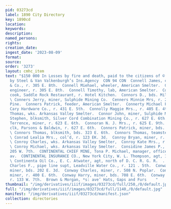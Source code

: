```yaml
---
pid: 03273cd
label: 1890 City Directory
key: 1890cd
location: 
keywords: 
description: 
named_persons: 
rights: 
creation_date: 
ingest_date: '2023-08-09'
format: 
source: 
order: '3273'
layout: cmhc_item
text: "$150 000 In Losses by fire and death, paid to the citizens of © ' Leadville
  by Steel & Van Valkenburgh’s Ins.Agency  CON 94 CON  Connell James, clk, R. H. Beggs
  & Co., r. 305 E. 8th.  Connell Miehael, wheeler, American Smelter.  Connell Peter,
  engineer, r. 305 E. 8th.  Connell Timothy, lab, American Smelter.  Conner Harry,
  cook, Saddle Rock Restaurant, r. Hotel Kitchen.  Connors D., bds. Milwaukee House.
  \ Conners Jerry, miner, Sulphide Mining Co.  Cenners Minnie Mrs, r. 2d, se. cor.
  Pine.  Conners Patrick, feeder, American Smelter.  Connerty Michael F., tinner,
  Cary Hardware Co., r. 431 E. 5th.  Connolly Maggie Mrs., r. 405 E. 4th.  Connolly
  Thomas, wks. Arkansas Valley Smelter.  Connor John, miner, Sulphide Mining Co.  Connor
  Stephen, blksmith, Silver Cord Combination Mining Co., r. 627 E. 6th. *  Connor
  Terrence, miner, r. 623 E. 6th.  Connoran N. J. Mrs., r. 625 E. 9th.  Connors George,
  clk, Parsons & Baldwin, r. 627 E. 6th.  Connors Patrick, miner, bds. 808 E. 6th.
  \ Connors Thomas, blksmith, bds. 323 E. 6th.  Connors Thomas, teamster, John Redmond.
  \ Conrad Lealia Mrs., col’d, r. 123 EK. 3d.  Conroy Bryan, miner, r. 808 E. E. 7th.
  \ Conroy Charles, wks. Arkansas Valley Smelter,  Conroy Kate Mrs., r. 3184 E. 6th.
  \ Conroy Michael, wks. Arkansas Valley Smelter.  Considine James P., pumpman, r,
  205 W. 7th.  CONTINENTAL CHIEF MINE, Tona P. Michael, manager, office, 421 Harrison
  av.  CONTINENTAL INSURANCE CO., New York City, W. L. Thompson, agt, 104 W. 4th.
  \ Continenta Oil Co., E. C. Atwater, agt, north of D. C. R. G. R.  . depot. Converse
  Charles F., pipe line supt, Leadville Water Co., r. 121 . 5th.  Conway Charles,
  miner, bds. 202 E. 3d.  Conway Charles, miner, r. 508 N. Poplar.  Conway Daniel,
  miner, r. 400 E. 6th.  Conway Harry, miner, bds. 708 E. 6th.  Conway Michael Mrs.,
  r. 133 W. 7th.  Brown & Morgan, *s: ave’ Hats, Gaps and Furs    "
thumbnail: "/img/derivatives/iiif/images/03273cd/full/250,/0/default.jpg"
full: "/img/derivatives/iiif/images/03273cd/full/1140,/0/default.jpg"
manifest: "/img/derivatives/iiif/03273cd/manifest.json"
collection: directories
---
```

